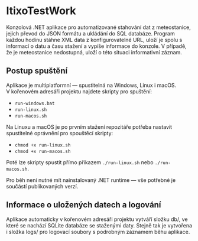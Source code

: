 # ItixoTestWork
Konzolová .NET aplikace pro automatizované stahování dat z meteostanice, jejich převod do JSON formátu a ukládání do SQL databáze. Program každou hodinu stáhne XML data z konfigurovatelné URL, uloží je spolu s informací o datu a času stažení a vypíše informace do konzole. V případě, že je meteostanice nedostupná, uloží o této situaci informativní záznam.

## Postup spuštění
Aplikace je multiplatformní — spustitelná na Windows, Linux i macOS.  
V kořenovém adresáři projektu najdete skripty pro spuštění:
- `run-windows.bat`
- `run-linux.sh`
- `run-macos.sh`

Na Linuxu a macOS je po prvním stažení repozitáře potřeba nastavit spustitelné oprávnění pro spouštěcí skripty:
- `chmod +x run-linux.sh`
- `chmod +x run-macos.sh`

Poté lze skripty spustit přímo příkazem `./run-linux.sh` nebo `./run-macos.sh`.

Pro běh není nutné mít nainstalovaný .NET runtime — vše potřebné je součástí publikovaných verzí.

## Informace o uložených datech a logování
Aplikace automaticky v kořenovém adresáři projektu vytváří složku db/, ve které se nachází SQLite databáze se staženými daty.
Stejně tak je vytvořena i složka logs/ pro logovací soubory s podrobným záznamem běhu aplikace.